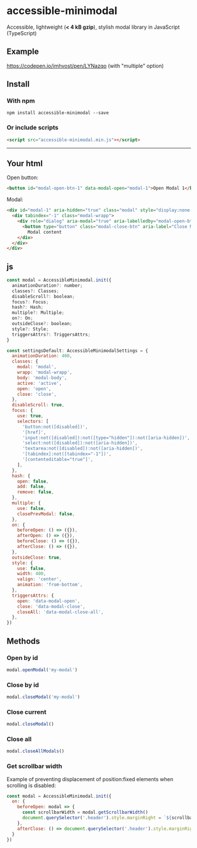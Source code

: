 # accessible-minimodal
Accessible, lightweight (**< 4 kB gzip**), stylish modal library in JavaScript (TypeScript)
## Example
https://codepen.io/imhvost/pen/LYNazqo (with "multiple" option)
## Install
### With npm
```
npm install accessible-minimodal --save
```
### Or include scripts
```html
<script src="accessible-minimodal.min.js"></script>
```
---
## Your html
Open button:
```html
<button id="modal-open-btn-1" data-modal-open="modal-1">Open Modal 1</button>
```
Modal:
```html
<div id="modal-1" aria-hidden="true" class="modal" style="display:none;">
  <div tabindex="-1" class="modal-wrapp">
    <div role="dialog" aria-modal="true" aria-labelledby="modal-open-btn-1" class="modal-body">
      <button type="button" class="modal-close-btn" aria-label="Close Modal" data-modal-close></button>
        Modal content
    </div>
  </div>
</div>
```
## js
```js
const modal = AccessibleMinimodal.init({
  animationDuration?: number;
  classes?: Classes;
  disableScroll?: boolean;
  focus?: Focus;
  hash?: Hash;
  multiple?: Multiple;
  on?: On;
  outsideClose?: boolean;
  style?: Style;
  triggersAttrs?: TriggersAttrs;
}

const settingsDefault: AccessibleMinimodalSettings = {
  animationDuration: 400,
  classes: {
    modal: 'modal',
    wrapp: 'modal-wrapp',
    body: 'modal-body',
    active: 'active',
    open: 'open',
    close: 'close',
  },
  disableScroll: true,
  focus: {
    use: true,
    selectors: [
      'button:not([disabled])',
      '[href]',
      'input:not([disabled]):not([type="hidden"]):not([aria-hidden])',
      'select:not([disabled]):not([aria-hidden])',
      'textarea:not([disabled]):not([aria-hidden])',
      '[tabindex]:not([tabindex="-1"])',
      '[contenteditable="true"]',
    ],
  },
  hash: {
    open: false,
    add: false,
    remove: false,
  },
  multiple: {
    use: false,
    closePrevModal: false,
  },
  on: {
    beforeOpen: () => ({}),
    afterOpen: () => ({}),
    beforeClose: () => ({}),
    afterClose: () => ({}),
  },
  outsideClose: true,
  style: {
    use: false,
    width: 400,
    valign: 'center',
    animation: 'from-bottom',
  },
  triggersAttrs: {
    open: 'data-modal-open',
    close: 'data-modal-close',
    closeAll: 'data-modal-close-all',
  },
})
```
## Methods
### Open by id
```js
modal.openModal('my-modal')
```
### Close by id
```js
modal.closeModal('my-modal')
```
### Close current
```js
modal.closeModal()
```
### Close all
```js
modal.closeAllModals()
```
### Get scrollbar width
Example of preventing displacement of position:fixed elements when scrolling is disabled:
```js
const modal = AccessibleMinimodal.init({
  on: {
    beforeOpen: modal => {
      const scrollbarWidth = modal.getScrollbarWidth()
      document.querySelector('.header').style.marginRight = `${scrollbarWidth}px`
    },
    afterClose: () => document.querySelector('.header').style.marginRight = 0
  }
})
```